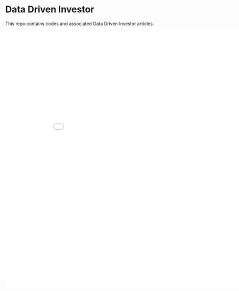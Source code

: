 # Data Driven Investor

This repo contains codes and associated Data Driven Investor articles.

<iframe width="900" height="800" frameborder="0" scrolling="no" src="//plotly.com/~DavidWoroniuk/319.embed"></iframe>


